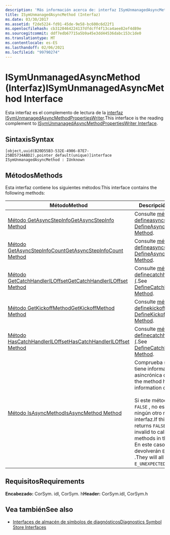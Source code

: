 ```yaml
---
description: 'Más información acerca de: interfaz ISymUnmanagedAsyncMethod'
title: ISymUnmanagedAsyncMethod (Interfaz)
ms.date: 03/30/2017
ms.assetid: f2de5224-fd91-45de-9e58-bc600c6d22f1
ms.openlocfilehash: cb3120464224137dfdcff4f13ca4aee82ef4d89e
ms.sourcegitcommit: ddf7edb67715a5b9a45e3dd44536dabc153c1de0
ms.translationtype: MT
ms.contentlocale: es-ES
ms.lasthandoff: 02/06/2021
ms.locfileid: "99790274"
---
```

# <a name="isymunmanagedasyncmethod-interface"></a><span data-ttu-id="dbf67-103">ISymUnmanagedAsyncMethod (Interfaz)</span><span class="sxs-lookup"><span data-stu-id="dbf67-103">ISymUnmanagedAsyncMethod Interface</span></span>

<span data-ttu-id="dbf67-104">Esta interfaz es el complemento de lectura de la [interfaz ISymUnmanagedAsyncMethodPropertiesWriter](isymunmanagedasyncmethodpropertieswriter-interface.md).</span><span class="sxs-lookup"><span data-stu-id="dbf67-104">This interface is the reading complement to [ISymUnmanagedAsyncMethodPropertiesWriter Interface](isymunmanagedasyncmethodpropertieswriter-interface.md).</span></span>  
  
## <a name="syntax"></a><span data-ttu-id="dbf67-105">Sintaxis</span><span class="sxs-lookup"><span data-stu-id="dbf67-105">Syntax</span></span>  
  
```idl  
[object,uuid(B20D55B3-532E-4906-87E7-25BD5734ABD2),pointer_default(unique)]interface ISymUnmanagedAsyncMethod : IUnknown  
```  
  
## <a name="methods"></a><span data-ttu-id="dbf67-106">Métodos</span><span class="sxs-lookup"><span data-stu-id="dbf67-106">Methods</span></span>  

 <span data-ttu-id="dbf67-107">Esta interfaz contiene los siguientes métodos:</span><span class="sxs-lookup"><span data-stu-id="dbf67-107">This interface contains the following methods:</span></span>  
  
|<span data-ttu-id="dbf67-108">Método</span><span class="sxs-lookup"><span data-stu-id="dbf67-108">Method</span></span>|<span data-ttu-id="dbf67-109">Descripción</span><span class="sxs-lookup"><span data-stu-id="dbf67-109">Description</span></span>|  
|------------|-----------------|  
|[<span data-ttu-id="dbf67-110">Método GetAsyncStepInfo</span><span class="sxs-lookup"><span data-stu-id="dbf67-110">GetAsyncStepInfo Method</span></span>](isymunmanagedasyncmethod-getasyncstepinfo-method.md)|<span data-ttu-id="dbf67-111">Consulte [método defineasyncstepinfo (](isymunmanagedasyncmethodpropertieswriter-defineasyncstepinfo-method.md).</span><span class="sxs-lookup"><span data-stu-id="dbf67-111">See [DefineAsyncStepInfo Method](isymunmanagedasyncmethodpropertieswriter-defineasyncstepinfo-method.md).</span></span>|  
|[<span data-ttu-id="dbf67-112">Método GetAsyncStepInfoCount</span><span class="sxs-lookup"><span data-stu-id="dbf67-112">GetAsyncStepInfoCount Method</span></span>](isymunmanagedasyncmethod-getasyncstepinfocount-method.md)|<span data-ttu-id="dbf67-113">Consulte [método defineasyncstepinfo (](isymunmanagedasyncmethodpropertieswriter-defineasyncstepinfo-method.md).</span><span class="sxs-lookup"><span data-stu-id="dbf67-113">See [DefineAsyncStepInfo Method](isymunmanagedasyncmethodpropertieswriter-defineasyncstepinfo-method.md).</span></span>|  
|[<span data-ttu-id="dbf67-114">Método GetCatchHandlerILOffset</span><span class="sxs-lookup"><span data-stu-id="dbf67-114">GetCatchHandlerILOffset Method</span></span>](isymunmanagedasyncmethod-getcatchhandleriloffset-method.md)|<span data-ttu-id="dbf67-115">Consulte [método definecatchhandleriloffset (](isymunmanagedasyncmethodpropertieswriter-definecatchhandleriloffset-method.md).</span><span class="sxs-lookup"><span data-stu-id="dbf67-115">See [DefineCatchHandlerILOffset Method](isymunmanagedasyncmethodpropertieswriter-definecatchhandleriloffset-method.md).</span></span>|  
|[<span data-ttu-id="dbf67-116">Método GetKickoffMethod</span><span class="sxs-lookup"><span data-stu-id="dbf67-116">GetKickoffMethod Method</span></span>](isymunmanagedasyncmethod-getkickoffmethod-method.md)|<span data-ttu-id="dbf67-117">Consulte [método definekickoffmethod (](isymunmanagedasyncmethodpropertieswriter-definekickoffmethod-method.md).</span><span class="sxs-lookup"><span data-stu-id="dbf67-117">See [DefineKickoffMethod Method](isymunmanagedasyncmethodpropertieswriter-definekickoffmethod-method.md).</span></span>|  
|[<span data-ttu-id="dbf67-118">Método HasCatchHandlerILOffset</span><span class="sxs-lookup"><span data-stu-id="dbf67-118">HasCatchHandlerILOffset Method</span></span>](isymunmanagedasyncmethod-hascatchhandleriloffset-method.md)|<span data-ttu-id="dbf67-119">Consulte [método definecatchhandleriloffset (](isymunmanagedasyncmethodpropertieswriter-definecatchhandleriloffset-method.md).</span><span class="sxs-lookup"><span data-stu-id="dbf67-119">See [DefineCatchHandlerILOffset Method](isymunmanagedasyncmethodpropertieswriter-definecatchhandleriloffset-method.md).</span></span>|  
|[<span data-ttu-id="dbf67-120">Método IsAsyncMethod</span><span class="sxs-lookup"><span data-stu-id="dbf67-120">IsAsyncMethod Method</span></span>](isymunmanagedasyncmethod-isasyncmethod-method.md)|<span data-ttu-id="dbf67-121">Comprueba si el método tiene información asincrónica o no.</span><span class="sxs-lookup"><span data-stu-id="dbf67-121">Checks if the method has async information or not.</span></span><br /><br /> <span data-ttu-id="dbf67-122">Si este método devuelve `FALSE` , no es válido llamar a ningún otro método de esta interfaz.</span><span class="sxs-lookup"><span data-stu-id="dbf67-122">If this method returns `FALSE` then it is invalid to call any other methods in this interface.</span></span> <span data-ttu-id="dbf67-123">En este caso, todos devolverán `E_UNEXPECTED` .</span><span class="sxs-lookup"><span data-stu-id="dbf67-123">They will all return `E_UNEXPECTED` in this case.</span></span>|  
  
## <a name="requirements"></a><span data-ttu-id="dbf67-124">Requisitos</span><span class="sxs-lookup"><span data-stu-id="dbf67-124">Requirements</span></span>  

 <span data-ttu-id="dbf67-125">**Encabezado:** CorSym. idl, CorSym. h</span><span class="sxs-lookup"><span data-stu-id="dbf67-125">**Header:** CorSym.idl, CorSym.h</span></span>  
  
## <a name="see-also"></a><span data-ttu-id="dbf67-126">Vea también</span><span class="sxs-lookup"><span data-stu-id="dbf67-126">See also</span></span>

- [<span data-ttu-id="dbf67-127">Interfaces de almacén de símbolos de diagnósticos</span><span class="sxs-lookup"><span data-stu-id="dbf67-127">Diagnostics Symbol Store Interfaces</span></span>](diagnostics-symbol-store-interfaces.md)
